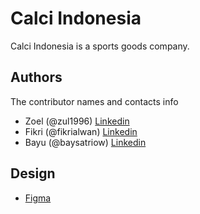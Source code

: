 # Calci Indonesia

Calci Indonesia is a sports goods company.

## Authors

The contributor names and contacts info

- Zoel (@zul1996) [Linkedin](https://www.linkedin.com/in/muhammad-zulkarnaen-indranto-583151174/)
- Fikri (@fikrialwan) [Linkedin](https://www.linkedin.com/in/fikri-alwan/)
- Bayu (@baysatriow) [Linkedin](https://www.linkedin.com/in/baysatriow/)

## Design

- [Figma](https://www.figma.com/file/JhCecvgczO1sDwAIgFqSSc/calciindonesia.com?node-id=7%3A2)
